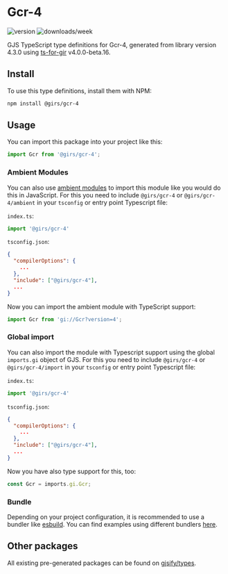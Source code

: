 
# Gcr-4

![version](https://img.shields.io/npm/v/@girs/gcr-4)
![downloads/week](https://img.shields.io/npm/dw/@girs/gcr-4)


GJS TypeScript type definitions for Gcr-4, generated from library version 4.3.0 using [ts-for-gir](https://github.com/gjsify/ts-for-gir) v4.0.0-beta.16.


## Install

To use this type definitions, install them with NPM:
```bash
npm install @girs/gcr-4
```

## Usage

You can import this package into your project like this:
```ts
import Gcr from '@girs/gcr-4';
```

### Ambient Modules

You can also use [ambient modules](https://github.com/gjsify/ts-for-gir/tree/main/packages/cli#ambient-modules) to import this module like you would do this in JavaScript.
For this you need to include `@girs/gcr-4` or `@girs/gcr-4/ambient` in your `tsconfig` or entry point Typescript file:

`index.ts`:
```ts
import '@girs/gcr-4'
```

`tsconfig.json`:
```json
{
  "compilerOptions": {
    ...
  },
  "include": ["@girs/gcr-4"],
  ...
}
```

Now you can import the ambient module with TypeScript support: 

```ts
import Gcr from 'gi://Gcr?version=4';
```

### Global import

You can also import the module with Typescript support using the global `imports.gi` object of GJS.
For this you need to include `@girs/gcr-4` or `@girs/gcr-4/import` in your `tsconfig` or entry point Typescript file:

`index.ts`:
```ts
import '@girs/gcr-4'
```

`tsconfig.json`:
```json
{
  "compilerOptions": {
    ...
  },
  "include": ["@girs/gcr-4"],
  ...
}
```

Now you have also type support for this, too:

```ts
const Gcr = imports.gi.Gcr;
```

### Bundle

Depending on your project configuration, it is recommended to use a bundler like [esbuild](https://esbuild.github.io/). You can find examples using different bundlers [here](https://github.com/gjsify/ts-for-gir/tree/main/examples).

## Other packages

All existing pre-generated packages can be found on [gjsify/types](https://github.com/gjsify/types).

